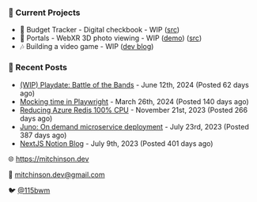### 📌 Current Projects
- 💸 Budget Tracker - Digital checkbook - WIP ([src](https://github.com/bmitchinson/budget-entry))
- 📸 Portals - WebXR 3D photo viewing - WIP ([demo](https://portals.mitchinson.dev/)) ([src](https://github.com/bmitchinson/vr-jpg-viewer-webxr))
- 🎶 Building a video game - WIP ([dev blog](https://blog.mitchinson.dev/playdate-dev-one))

### 📝 Recent Posts

- [(WIP) Playdate: Battle of the Bands](https://blog.mitchinson.dev/playdate-dev-one) - June 12th, 2024 (Posted 62 days ago)
- [Mocking time in Playwright](https://blog.mitchinson.dev/playwright-mock-time) - March 26th, 2024 (Posted 140 days ago)
- [Reducing Azure Redis 100% CPU](https://blog.mitchinson.dev/redis-cpu) - November 21st, 2023 (Posted 266 days ago)
- [Juno: On demand microservice deployment](https://blog.mitchinson.dev/juno) - July 23rd, 2023 (Posted 387 days ago)
- [NextJS Notion Blog](https://blog.mitchinson.dev/blog-2023) - July 9th, 2023 (Posted 401 days ago)

🌐 https://mitchinson.dev

💌 mitchinson.dev@gmail.com

🐦 [@115bwm](https://twitter.com/115bwm)